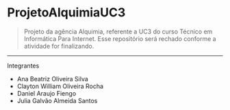 # ProjetoAlquimiaUC3

> Projeto da agência Alquimia, referente a UC3 do curso Técnico em Informática Para Internet.
> Esse repositório será rechado conforme a atividade for finalizando.


---

Integrantes

- Ana Beatriz Oliveira Silva
- Clayton William Oliveira Rocha
- Daniel Araujo Fiengo
- Julia Galvão Almeida Santos
